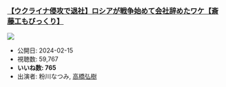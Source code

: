 ### [【ウクライナ侵攻で退社】ロシアが戦争始めて会社辞めたワケ【斎藤工もびっくり】](https://www.youtube.com/watch?v=usUUjrr5-Hs)
[![](https://img.youtube.com/vi/usUUjrr5-Hs/sddefault.jpg)](https://www.youtube.com/watch?v=usUUjrr5-Hs)
-   公開日: 2024-02-15
-   視聴数: 59,767
-   **いいね数: 765**
-   出演者: 粉川なつみ, [高橋弘樹](/rehacq_fan/people/高橋弘樹 "wikilink")
